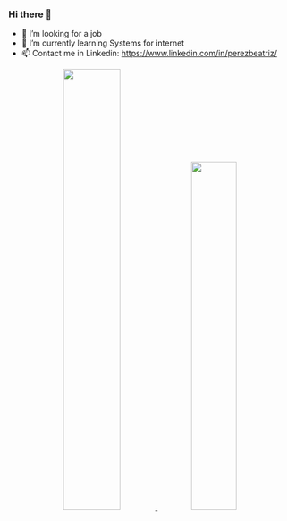 ### Hi there 👋

- 💼 I’m looking for a job 
- 🌱 I’m currently learning Systems for internet
- 📫 Contact me in Linkedin: https://www.linkedin.com/in/perezbeatriz/

<div align="center">
  <a href="https://github.com/Bee-Pirez">
  <img width="45%" height="auto" src="https://github-readme-stats.vercel.app/api?username=Bee-Pirez&show_icons=true&theme=midnight-purple&include_all_commits=true&count_private=true"/>
  <img width="40%" height="auto" src="https://github-readme-stats.vercel.app/api/top-langs/?username=Bee-Pirez&layout=compact&langs_count=7&theme=midnight-purple"/>
</div>




 


